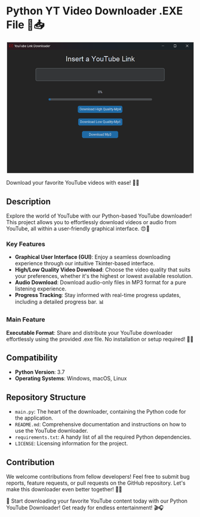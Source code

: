 <h1>Python YT Video Downloader .EXE File 🎥📥</h1>

<p align="center">
  <img src="output.png" alt="YouTube Link Downloader .EXE Application" width="500">
</p>


<p>Download your favorite YouTube videos with ease! 🚀✨</p>

<h2>Description</h2>

<p>Explore the world of YouTube with our Python-based YouTube downloader! This project allows you to effortlessly download videos or audio from YouTube, all within a user-friendly graphical interface. 😍🎉</p>

<h3>Key Features</h3>

<ul>
  <li><strong>Graphical User Interface (GUI)</strong>: Enjoy a seamless downloading experience through our intuitive Tkinter-based interface.</li>
  <li><strong>High/Low Quality Video Download</strong>: Choose the video quality that suits your preferences, whether it's the highest or lowest available resolution.</li>
  <li><strong>Audio Download</strong>: Download audio-only files in MP3 format for a pure listening experience.</li>
  <li><strong>Progress Tracking</strong>: Stay informed with real-time progress updates, including a detailed progress bar. 📊</li>
</ul>

<h3>Main Feature</h3>

<p><strong>Executable Format</strong>: Share and distribute your YouTube downloader effortlessly using the provided .exe file. No installation or setup required! 💯💼</p>

<h2>Compatibility</h2>

<ul>
  <li><strong>Python Version</strong>: 3.7</li>
  <li><strong>Operating Systems</strong>: Windows, macOS, Linux</li>
</ul>

<h2>Repository Structure</h2>

<ul>
  <li><code>main.py</code>: The heart of the downloader, containing the Python code for the application.</li>
  <li><code>README.md</code>: Comprehensive documentation and instructions on how to use the YouTube downloader.</li>
  <li><code>requirements.txt</code>: A handy list of all the required Python dependencies.</li>
  <li><code>LICENSE</code>: Licensing information for the project.</li>
</ul>


<h2>Contribution</h2>

<p>We welcome contributions from fellow developers! Feel free to submit bug reports, feature requests, or pull requests on the GitHub repository. Let's make this downloader even better together! 👥🌟</p>

<p>🎉 Start downloading your favorite YouTube content today with our Python YouTube Downloader! Get ready for endless entertainment! 🎬🎧</p>
